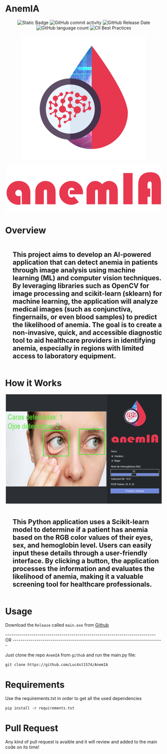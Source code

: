 # AnemIA

<p align="center">
  <img src="https://img.shields.io/badge/build-passed-green?logo=python" alt="Static Badge">
  <img src="https://img.shields.io/github/commit-activity/t/Luc4st1574/AnemIA" alt="GitHub commit activity">
  <img src="https://img.shields.io/github/release-date/Luc4st1574/AnemIA" alt="GitHub Release Date">
  <img src="https://img.shields.io/github/languages/count/Luc4st1574/AnemIA" alt="GitHub language count">
  <img src="https://img.shields.io/cii/level/1?logo=python" alt="CII Best Practices">
</p>

<p align="center">
  <img src="https://github.com/Luc4st1574/AnemIA/blob/main/resources/logo.png" alt="logo" width="400">
</p>

<p align="center">
  <img src="https://github.com/Luc4st1574/AnemIA/blob/main/resources/anemIA.png" alt="logo" width="500">
</p>

# Overview

<div id="user-content-toc">
  <ul align="start">
    <summary><h2 style="display: inline-block">This project aims to develop an AI-powered application that can detect anemia in patients through image analysis using machine learning (ML) and computer vision techniques. By leveraging libraries such as OpenCV for image processing and scikit-learn (sklearn) for machine learning, the application will analyze medical images (such as conjunctiva, fingernails, or even blood samples) to predict the likelihood of anemia. The goal is to create a non-invasive, quick, and accessible diagnostic tool to aid healthcare providers in identifying anemia, especially in regions with limited access to laboratory equipment.</h2></summary>
  </ul>
</div>

# How it Works

<p align="center">
  <img src="https://github.com/Luc4st1574/AnemIA/blob/main/resources/preview.png" alt="logo" width="500">
</p>

<div id="user-content-toc">
  <ul align="start">
    <summary><h2 style="display: inline-block">This Python application uses a Scikit-learn model to determine if a patient has anemia based on the RGB color values of their eyes, sex, and hemoglobin level. Users can easily input these details through a user-friendly interface. By clicking a button, the application processes the information and evaluates the likelihood of anemia, making it a valuable screening tool for healthcare professionals.</h2></summary>
  </ul>
</div>

# Usage

Download the `Release` called `main.exe` from [Github](https://github.com/Luc4st1574/LineFollowerRobot/releases)

--------------------------------------------------------------------------- OR ---------------------------------------------------------------------------

Just clone the repo `AnemIA` from `github` and run the main.py file:

```shell
git clone https://github.com/Luc4st1574/AnemIA
```

# Requirements

Use the requirements.txt in order to get all the used dependencies

```shell
pip install -r requirements.txt
```

# Pull Request

Any kind of pull request is avaible and it will review and added to the main code on its time!
